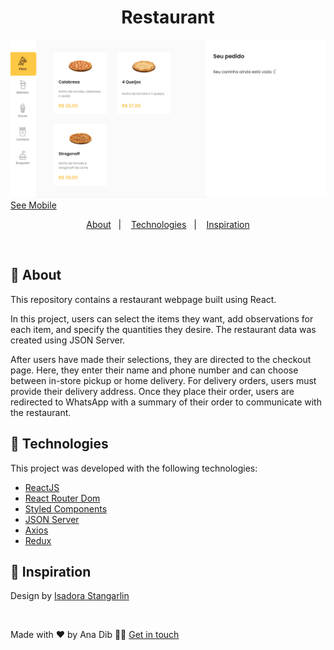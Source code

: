 <h1 align="center">
 Restaurant
</h1>

![](https://github.com/anadib/restaurant-react/blob/main/gifs/restaurantDesktop.gif?raw=true)
[See Mobile](https://github.com/anadib/restaurant-react/blob/main/gifs/restaurantMobile.gif)

<p align="center">
  <a href="#page_with_curl-about">About</a>&nbsp;&nbsp;&nbsp;|&nbsp;&nbsp;&nbsp;
  <a href="#hammer-technologies">Technologies</a>&nbsp;&nbsp;&nbsp;|&nbsp;&nbsp;&nbsp;
  <a href="#thought_balloon-inspiration">Inspiration</a>
</p>

</br>

## :page_with_curl: About

This repository contains a restaurant webpage built using React.

In this project, users can select the items they want, add observations for each item, and specify the quantities they desire. The restaurant data was created using JSON Server.

After users have made their selections, they are directed to the checkout page. Here, they enter their name and phone number and can choose between in-store pickup or home delivery. For delivery orders, users must provide their delivery address. Once they place their order, users are redirected to WhatsApp with a summary of their order to communicate with the restaurant. 

## :hammer: Technologies

This project was developed with the following technologies:

- [ReactJS](https://react.dev/)
- [React Router Dom](https://reactrouter.com/en/main)
- [Styled Components](https://styled-components.com/)
- [JSON Server](https://github.com/typicode/json-server)
- [Axios](https://axios-http.com/docs/intro)
- [Redux](https://redux.js.org/introduction/getting-started)

## :thought_balloon: Inspiration

Design by [Isadora Stangarlin](https://github.com/isadorastan)

</br>

Made with ❤️ by Ana Dib 👋🏻 [Get in touch](https://github.com/anadib)
